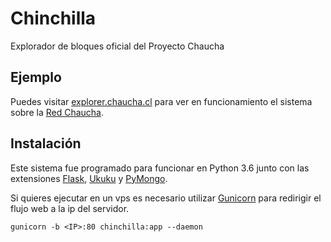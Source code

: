 # Chinchilla
Explorador de bloques oficial del Proyecto Chaucha

## Ejemplo

Puedes visitar [explorer.chaucha.cl](http://explorer.chaucha.cl) para ver en funcionamiento el sistema sobre la [Red Chaucha](https://www.chaucha.cl/).

## Instalación

Este sistema fue programado para funcionar en Python 3.6 junto con las extensiones [Flask](http://flask.pocoo.org), [Ukuku](https://github.com/proyecto-chaucha/ukuku) y [PyMongo](https://api.mongodb.com/python/current/).

Si quieres ejecutar en un vps es necesario utilizar [Gunicorn](http://gunicorn.org) para redirigir el flujo web a la ip del servidor.

```
gunicorn -b <IP>:80 chinchilla:app --daemon
```